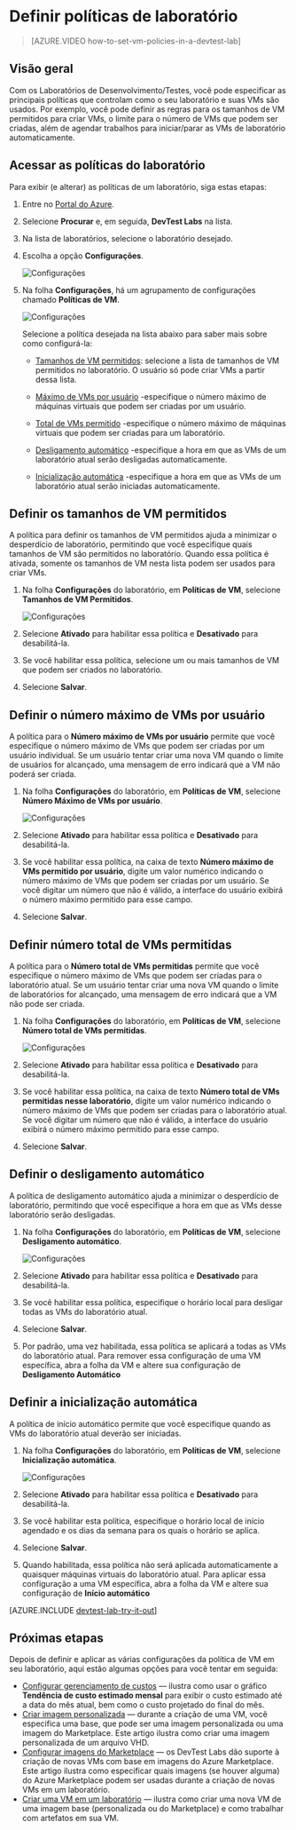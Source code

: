 <properties
	pageTitle="Definir políticas de laboratório | Microsoft Azure"
	description="Aprenda a definir as políticas do laboratório, como os tamanhos das VMs, o número máximo de VMs por usuário e o desligamento automático."
	services="devtest-lab,virtual-machines"
	documentationCenter="na"
	authors="tomarcher"
	manager="douge"
	editor=""/>

<tags
	ms.service="devtest-lab"
	ms.workload="na"
	ms.tgt_pltfrm="na"
	ms.devlang="na"
	ms.topic="article"
	ms.date="08/25/2016"
	ms.author="tarcher"/>

# Definir políticas de laboratório

> [AZURE.VIDEO how-to-set-vm-policies-in-a-devtest-lab]

## Visão geral

Com os Laboratórios de Desenvolvimento/Testes, você pode especificar as principais políticas que controlam como o seu laboratório e suas VMs são usados. Por exemplo, você pode definir as regras para os tamanhos de VM permitidos para criar VMs, o limite para o número de VMs que podem ser criadas, além de agendar trabalhos para iniciar/parar as VMs de laboratório automaticamente.

## Acessar as políticas do laboratório

Para exibir (e alterar) as políticas de um laboratório, siga estas etapas:

1. Entre no [Portal do Azure](http://go.microsoft.com/fwlink/p/?LinkID=525040).

1. Selecione **Procurar** e, em seguida, **DevTest Labs** na lista.

1. Na lista de laboratórios, selecione o laboratório desejado.

1. Escolha a opção **Configurações**.

	![Configurações](./media/devtest-lab-set-lab-policy/lab-blade-settings.png)

1. Na folha **Configurações**, há um agrupamento de configurações chamado **Políticas de VM**.

	![Configurações](./media/devtest-lab-set-lab-policy/policies.png)

	Selecione a política desejada na lista abaixo para saber mais sobre como configurá-la:

	- [Tamanhos de VM permitidos](#set-allowed-vm-sizes): selecione a lista de tamanhos de VM permitidos no laboratório. O usuário só pode criar VMs a partir dessa lista.

	- [Máximo de VMs por usuário](#set-maximum-vms-per-user) -especifique o número máximo de máquinas virtuais que podem ser criadas por um usuário.

	- [Total de VMs permitido](#set-total-vms-allowed) -especifique o número máximo de máquinas virtuais que podem ser criadas para um laboratório.

	- [Desligamento automático](#set-auto-shutdown) -especifique a hora em que as VMs de um laboratório atual serão desligadas automaticamente.

	- [Inicialização automática](#set-auto-start) -especifique a hora em que as VMs de um laboratório atual serão iniciadas automaticamente.

## Definir os tamanhos de VM permitidos

A política para definir os tamanhos de VM permitidos ajuda a minimizar o desperdício de laboratório, permitindo que você especifique quais tamanhos de VM são permitidos no laboratório. Quando essa política é ativada, somente os tamanhos de VM nesta lista podem ser usados para criar VMs.

1. Na folha **Configurações** do laboratório, em **Políticas de VM**, selecione **Tamanhos de VM Permitidos**.

	![Configurações](./media/devtest-lab-set-lab-policy/allowed-vm-sizes.png)
 
1. Selecione **Ativado** para habilitar essa política e **Desativado** para desabilitá-la.

1. Se você habilitar essa política, selecione um ou mais tamanhos de VM que podem ser criados no laboratório.

1. Selecione **Salvar**.

## Definir o número máximo de VMs por usuário

A política para o **Número máximo de VMs por usuário** permite que você especifique o número máximo de VMs que podem ser criadas por um usuário individual. Se um usuário tentar criar uma nova VM quando o limite de usuários for alcançado, uma mensagem de erro indicará que a VM não poderá ser criada.

1. Na folha **Configurações** do laboratório, em **Políticas de VM**, selecione **Número Máximo de VMs por usuário**.

	![Configurações](./media/devtest-lab-set-lab-policy/max-vms-per-user.png)

1. Selecione **Ativado** para habilitar essa política e **Desativado** para desabilitá-la.

1. Se você habilitar essa política, na caixa de texto **Número máximo de VMs permitido por usuário**, digite um valor numérico indicando o número máximo de VMs que podem ser criadas por um usuário. Se você digitar um número que não é válido, a interface do usuário exibirá o número máximo permitido para esse campo.

1. Selecione **Salvar**.

## Definir número total de VMs permitidas

A política para o **Número total de VMs permitidas** permite que você especifique o número máximo de VMs que podem ser criadas para o laboratório atual. Se um usuário tentar criar uma nova VM quando o limite de laboratórios for alcançado, uma mensagem de erro indicará que a VM não pode ser criada.

1. Na folha **Configurações** do laboratório, em **Políticas de VM**, selecione **Número total de VMs permitidas**.

	![Configurações](./media/devtest-lab-set-lab-policy/total-vms-allowed.png)

1. Selecione **Ativado** para habilitar essa política e **Desativado** para desabilitá-la.

1. Se você habilitar essa política, na caixa de texto **Número total de VMs permitidas nesse laboratório**, digite um valor numérico indicando o número máximo de VMs que podem ser criadas para o laboratório atual. Se você digitar um número que não é válido, a interface do usuário exibirá o número máximo permitido para esse campo.

1. Selecione **Salvar**.

## Definir o desligamento automático

A política de desligamento automático ajuda a minimizar o desperdício de laboratório, permitindo que você especifique a hora em que as VMs desse laboratório serão desligadas.

1. Na folha **Configurações** do laboratório, em **Políticas de VM**, selecione **Desligamento automático**.

	![Configurações](./media/devtest-lab-set-lab-policy/auto-shutdown.png)

1. Selecione **Ativado** para habilitar essa política e **Desativado** para desabilitá-la.

1. Se você habilitar essa política, especifique o horário local para desligar todas as VMs do laboratório atual.

1. Selecione **Salvar**.

1. Por padrão, uma vez habilitada, essa política se aplicará a todas as VMs do laboratório atual. Para remover essa configuração de uma VM específica, abra a folha da VM e altere sua configuração de **Desligamento Automático**

## Definir a inicialização automática

A política de início automático permite que você especifique quando as VMs do laboratório atual deverão ser iniciadas.

1. Na folha **Configurações** do laboratório, em **Políticas de VM**, selecione **Inicialização automática**.

	![Configurações](./media/devtest-lab-set-lab-policy/auto-start.png)

1. Selecione **Ativado** para habilitar essa política e **Desativado** para desabilitá-la.

1. Se você habilitar esta política, especifique o horário local de início agendado e os dias da semana para os quais o horário se aplica.

1. Selecione **Salvar**.

1. Quando habilitada, essa política não será aplicada automaticamente a quaisquer máquinas virtuais do laboratório atual. Para aplicar essa configuração a uma VM específica, abra a folha da VM e altere sua configuração de **Início automático**

[AZURE.INCLUDE [devtest-lab-try-it-out](../../includes/devtest-lab-try-it-out.md)]

## Próximas etapas

Depois de definir e aplicar as várias configurações da política de VM em seu laboratório, aqui estão algumas opções para você tentar em seguida:

- [Configurar gerenciamento de custos](./devtest-lab-configure-cost-management.md) — ilustra como usar o gráfico **Tendência de custo estimado mensal** para exibir o custo estimado até a data do mês atual, bem como o custo projetado do final do mês.
- [Criar imagem personalizada](./devtest-lab-create-template.md) — durante a criação de uma VM, você especifica uma base, que pode ser uma imagem personalizada ou uma imagem do Marketplace. Este artigo ilustra como criar uma imagem personalizada de um arquivo VHD.
- [Configurar imagens do Marketplace](./devtest-lab-configure-marketplace-images.md) — os DevTest Labs dão suporte à criação de novas VMs com base em imagens do Azure Marketplace. Este artigo ilustra como especificar quais imagens (se houver alguma) do Azure Marketplace podem ser usadas durante a criação de novas VMs em um laboratório.
- [Criar uma VM em um laboratório](./devtest-lab-add-vm-with-artifacts.md) — ilustra como criar uma nova VM de uma imagem base (personalizada ou do Marketplace) e como trabalhar com artefatos em sua VM.

<!---HONumber=AcomDC_0831_2016-->